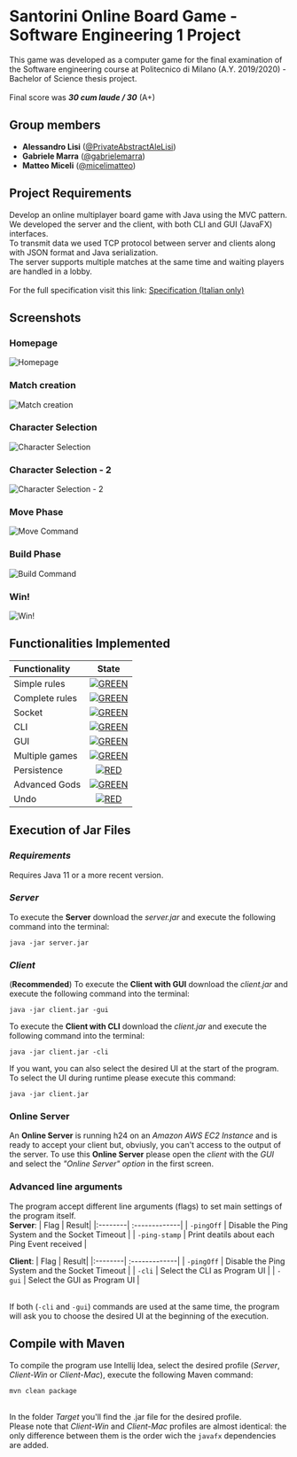 # Santorini Online Board Game - Software Engineering 1 Project 

This game was developed as a computer game for the final examination of the Software engineering course at Politecnico di Milano (A.Y. 2019/2020) - Bachelor of Science thesis project.
<br>
<br>
Final score was ***30 cum laude / 30*** (A+)
## Group members
- **Alessandro Lisi** ([@PrivateAbstractAleLisi](https://github.com/PrivateAbstractAleLisi)) <br>
- **Gabriele Marra** ([@gabrielemarra](https://github.com/gabrielemarra)) <br>
- **Matteo Miceli** ([@micelimatteo](https://github.com/micelimatteo)) <br>
## Project Requirements
Develop an online multiplayer board game with Java using the MVC pattern.<br>
We developed the server and the client, with both CLI and GUI (JavaFX) interfaces.<br>
To transmit data we used TCP protocol between server and clients along with JSON format and Java serialization.<br>
The server supports multiple matches at the same time and waiting players are handled in a lobby.<br><br>
For the full specification visit this link: [Specification (Italian only)](github_readme_media/Requisiti_Progetto.pdf)

## Screenshots
### Homepage
![Homepage](github_readme_media/1_Homepage.jpg?raw=true)
### Match creation
![Match creation](github_readme_media/2_NumberPlayersSelection.jpg?raw=true)
### Character Selection
![Character Selection](github_readme_media/3_CharactersSelection.jpg?raw=true)
### Character Selection - 2
![Character Selection - 2](github_readme_media/4_CharactersSelection-2.jpg?raw=true)
### Move Phase
![Move Command](github_readme_media/5_Moving.jpg?raw=true)
### Build Phase
![Build Command](github_readme_media/6_Building.jpg?raw=true)
### Win!
![Win!](github_readme_media/7_WinningPage.jpg?raw=true)

## Functionalities Implemented

| Functionality | State |
|:-----------------------|:------------------------------------:|
| Simple rules | [![GREEN](https://placehold.it/15/44bb44/44bb44)](#) |
| Complete rules | [![GREEN](https://placehold.it/15/44bb44/44bb44)](#) |
| Socket | [![GREEN](https://placehold.it/15/44bb44/44bb44)](#) |
| CLI | [![GREEN](https://placehold.it/15/44bb44/44bb44)](#) |
| GUI | [![GREEN](https://placehold.it/15/44bb44/44bb44)](#)|
| Multiple games | [![GREEN](https://placehold.it/15/44bb44/44bb44)](#) |
| Persistence | [![RED](https://placehold.it/15/f03c15/f03c15)](#) |
| Advanced Gods | [![GREEN](https://placehold.it/15/44bb44/44bb44)](#) |
| Undo | [![RED](https://placehold.it/15/f03c15/f03c15)](#) |

## Execution of Jar Files
### *Requirements*
Requires Java 11 or a more recent version.

### *Server*
To execute the **Server** download the *server.jar* and execute the following command into the terminal:
``` 
java -jar server.jar
``` 

### *Client*
(**Recommended**) To execute the **Client with GUI** download the *client.jar* and execute the following command into the terminal:
``` 
java -jar client.jar -gui
``` 

To execute the **Client with CLI** download the *client.jar* and execute the following command into the terminal:
```
java -jar client.jar -cli
``` 

If you want, you can also select the desired UI at the start of the program. To select the UI during runtime please execute this command:
``` 
java -jar client.jar
```

### Online Server

An **Online Server** is running h24 on an *Amazon AWS EC2 Instance* and is ready to accept your client but, obviusly, you can't access to the output of the server.
To use this **Online Server** please open the *client* with the *GUI* and select the *"Online Server" option* in the first screen.

### Advanced line arguments
The program accept different line arguments (flags) to set main settings of the program itself.
<br>
**Server**:
| Flag | Result|
|:--------| :-------------|
| ``-pingOff`` | Disable the Ping System and the Socket Timeout |
| ``-ping-stamp``  | Print deatils about each Ping Event received |

**Client**:
| Flag | Result|
|:--------| :-------------|
| ``-pingOff`` | Disable the Ping System and the Socket Timeout |
| ``-cli``  | Select the CLI as Program UI |
| ``-gui``  | Select the GUI as Program UI |

<br>If both (``-cli`` and ``-gui``) commands are used at the same time, the program will ask you to choose the desired UI at the beginning of the execution.


## Compile with Maven
To compile the program use Intellij Idea, select the desired profile (*Server*, *Client-Win* or *Client-Mac*), execute the following Maven command:
```
mvn clean package
``` 
<br>In the folder *Target* you'll find the .jar file for the desired profile.
<br>Please note that *Client-Win* and *Client-Mac* profiles are almost identical: the only difference between them is the order wich the ``javafx`` dependencies are added.

<!--
[![RED](https://placehold.it/15/f03c15/f03c15)](#)
[![YELLOW](https://placehold.it/15/ffdd00/ffdd00)](#)
[![GREEN](https://placehold.it/15/44bb44/44bb44)](#)
-->


